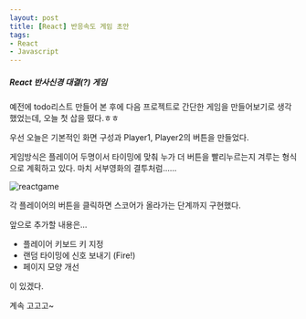 ```yaml
---
layout: post
title: [React] 반응속도 게임 초안
tags:
- React
- Javascript
---
```




##### React 반사신경 대결(?) 게임

예전에 todo리스트 만들어 본 후에 다음 프로젝트로 간단한 게임을 만들어보기로 생각했었는데, 오늘 첫 삽을 떴다.ㅎㅎ

우선 오늘은 기본적인 화면 구성과 Player1, Player2의 버튼을 만들었다.

게임방식은 플레이어 두명이서 타이밍에 맞춰 누가 더 버튼을 빨리누르는지 겨루는 형식으로 계획하고 있다. 마치 서부영화의 결투처럼......



![reactgame](https://user-images.githubusercontent.com/28145780/44724401-89d28580-ab0d-11e8-8d21-a7cd3f816306.gif)

각 플레이어의 버튼을 클릭하면 스코어가 올라가는 단계까지 구현했다.

앞으로 추가할 내용은...

* 플레이어 키보드 키 지정
* 랜덤 타이밍에 신호 보내기 (Fire!)
* 페이지 모양 개선

이 있겠다. 

계속 고고고~